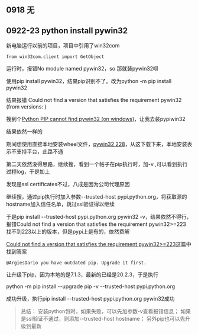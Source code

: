 ## 0918 无

## 0922-23 python install pywin32

新电脑运行以前的项目，项目中引用了win32com

	from win32com.client import GetObject

运行时，报错No module named pywin32，so 那就装pywin32呗

使用pip install pywin32，结果pip识别不了。改为python -m pip install pywin32

结果报错 Could not find a version that satisfies the requirement pywin32 (from versions: )

搜到个[Python PIP cannot find pywin32 (on windows)](https://stackoverflow.com/questions/40981120/python-pip-cannot-find-pywin32-on-windows)，让我去装pypiwin32

结果依然一样的

期间想使用直接本地安装wheel文件，[pywin32 228](https://pypi.org/project/pywin32/228/#files)，从这下载下来，本地安装表示不支持平台，此路不通


第二天依然没得思路，继续搜，看到一个帖子在pip执行时，加-v ,可以看到执行过程log，于是加上

发现是ssl certificates不过，八成是因为公司代理原因

继续搜，通过pip执行时加入参数--trusted-host pypi.python.org，将获取源的hostname加入信任名单，跳过ssl验证得以继续

于是pip install --trusted-host pypi.python.org pywin32 -v，结果依然不得行，报错Could not find a version that satisfies the requirement pywin32>=223
找不到223以上的版本，但是pypi上是有的，依然费解

[Could not find a version that satisfies the requirement pywin32>=223](https://github.com/mhammond/pywin32/issues/1172)这篇中找到答案

	@ArgiesDario you have outdated pip. Upgrade it first.

让升级下pip，因为本地的是7.1.3，最新的已经是20.2.3，于是执行

python -m pip install --upgrade pip -v --trusted-host pypi.python.org

成功升级，执行pip install --trusted-host pypi.python.org pywin32成功

>总结：
安装python包时，如果失败，可以先加参数-v查看报错信息；
如果是ssl验证不通过，则添加--trusted-host hostname；
另外pip也可以先升级到最新


